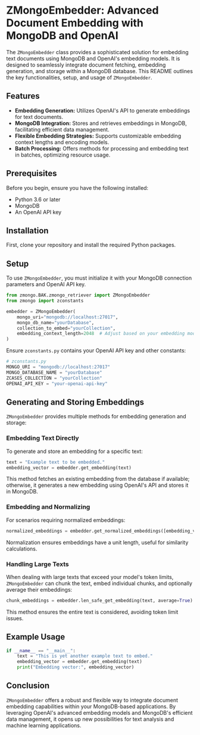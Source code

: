 # ZMongoEmbedder: Advanced Document Embedding with MongoDB and OpenAI

The `ZMongoEmbedder` class provides a sophisticated solution for embedding text documents using MongoDB and OpenAI's embedding models. It is designed to seamlessly integrate document fetching, embedding generation, and storage within a MongoDB database. This README outlines the key functionalities, setup, and usage of `ZMongoEmbedder`.

## Features

- **Embedding Generation:** Utilizes OpenAI's API to generate embeddings for text documents.
- **MongoDB Integration:** Stores and retrieves embeddings in MongoDB, facilitating efficient data management.
- **Flexible Embedding Strategies:** Supports customizable embedding context lengths and encoding models.
- **Batch Processing:** Offers methods for processing and embedding text in batches, optimizing resource usage.

## Prerequisites

Before you begin, ensure you have the following installed:
- Python 3.6 or later
- MongoDB
- An OpenAI API key

## Installation

First, clone your repository and install the required Python packages.


## Setup

To use `ZMongoEmbedder`, you must initialize it with your MongoDB connection parameters and OpenAI API key.

```python
from zmongo.BAK.zmongo_retriever import ZMongoEmbedder
from zmongo import zconstants

embedder = ZMongoEmbedder(
    mongo_uri="mongodb://localhost:27017",
    mongo_db_name="yourDatabase",
    collection_to_embed="yourCollection",
    embedding_context_length=2048  # Adjust based on your embedding model's requirements
)
```

Ensure `zconstants.py` contains your OpenAI API key and other constants:

```python
# zconstants.py
MONGO_URI = "mongodb://localhost:27017"
MONGO_DATABASE_NAME = "yourDatabase"
ZCASES_COLLECTION = "yourCollection"
OPENAI_API_KEY = "your-openai-api-key"
```

## Generating and Storing Embeddings

`ZMongoEmbedder` provides multiple methods for embedding generation and storage:

### Embedding Text Directly

To generate and store an embedding for a specific text:

```python
text = "Example text to be embedded."
embedding_vector = embedder.get_embedding(text)
```

This method fetches an existing embedding from the database if available; otherwise, it generates a new embedding using OpenAI's API and stores it in MongoDB.

### Embedding and Normalizing

For scenarios requiring normalized embeddings:

```python
normalized_embeddings = embedder.get_normalized_embeddings([embedding_vector])
```

Normalization ensures embeddings have a unit length, useful for similarity calculations.

### Handling Large Texts

When dealing with large texts that exceed your model's token limits, `ZMongoEmbedder` can chunk the text, embed individual chunks, and optionally average their embeddings:

```python
chunk_embeddings = embedder.len_safe_get_embedding(text, average=True)
```

This method ensures the entire text is considered, avoiding token limit issues.

## Example Usage

```python
if __name__ == "__main__":
    text = "This is yet another example text to embed."
    embedding_vector = embedder.get_embedding(text)
    print("Embedding vector:", embedding_vector)
```

## Conclusion

`ZMongoEmbedder` offers a robust and flexible way to integrate document embedding capabilities within your MongoDB-based applications. By leveraging OpenAI's advanced embedding models and MongoDB's efficient data management, it opens up new possibilities for text analysis and machine learning applications.